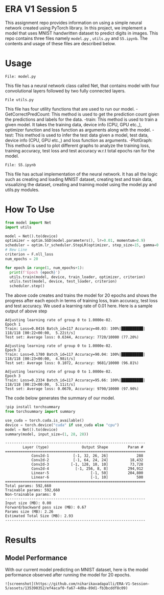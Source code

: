 # ERA V1 Session 5

This assignment repo provides information on using a simple neural network created using PyTorch library. In this project, we implement a model that uses MNIST handwritten dataset to predict digits in images. This repo contains three files namely `model.py` , `utils.py` and `S5.ipynb`. The contents and usage of these files are described below.

# Usage

```
File: model.py
```
This file has a neural network class called Net, that contains model with four convolutional layers followed by two fully connected layers. 

```
File utils.py
```
This file has four utility functions that are used to run our model.
-GetCorrectPredCount: This method is used to get the prediction count given the predictions and labels for the data. 
-train: This method is used to train a given model. It takes the training data, device info (CPU, GPU etc.,), optimizer function and loss function as arguments along with the model.
-test: This method is used to infer the test data given a model, test data, device info (CPU, GPU etc.,) and loss function as arguments.
-PlotGraph: This method is used to plot different graphs to analyze the training loss, training accuracy, test loss and test accuracy w.r.t total epochs ran for the model.

```
File: S5.ipynb
```
This file has actual implementation of the neural network. It has all the logic such as creating and loading MNIST dataset, creating test and train data, visualizing the dataset, creating and training model using the model.py and utils.py modules.

# How To Use

```python
from model import Net
import utils

model = Net().to(device)
optimizer = optim.SGD(model.parameters(), lr=0.01, momentum=0.9)
scheduler = optim.lr_scheduler.StepLR(optimizer, step_size=15, gamma=0.1, verbose=True)
# New Line
criterion = F.nll_loss
num_epochs = 20

for epoch in range(1, num_epochs+1):
  print(f'Epoch {epoch}')
  utils.train(model, device, train_loader, optimizer, criterion)
  utils.test(model, device, test_loader, criterion)
  scheduler.step()
```
The above code creates and trains the model for 20 epochs and shows the progress after each epoch in terms of training loss, train accuracy, test loss and test accuracy. We used a learning rate of 0.01 here. Here is a sample output of above step

```
Adjusting learning rate of group 0 to 1.0000e-02.
Epoch 1
Train: Loss=0.8416 Batch_id=117 Accuracy=40.03: 100%|██████████| 118/118 [00:22<00:00,  5.22it/s]
Test set: Average loss: 0.6344, Accuracy: 7720/10000 (77.20%)

Adjusting learning rate of group 0 to 1.0000e-02.
Epoch 2
Train: Loss=0.1780 Batch_id=117 Accuracy=90.04: 100%|██████████| 118/118 [00:23<00:00,  4.98it/s]
Test set: Average loss: 0.1072, Accuracy: 9681/10000 (96.81%)

Adjusting learning rate of group 0 to 1.0000e-02.
Epoch 3
Train: Loss=0.2334 Batch_id=117 Accuracy=95.66: 100%|██████████| 118/118 [00:23<00:00,  5.11it/s]
Test set: Average loss: 0.0670, Accuracy: 9790/10000 (97.90%)
```

The code below generates the summary of our model.

```python
!pip install torchsummary
from torchsummary import summary

use_cuda = torch.cuda.is_available()
device = torch.device("cuda" if use_cuda else "cpu")
model = Net().to(device)
summary(model, input_size=(1, 28, 28))
```

```
----------------------------------------------------------------
        Layer (type)               Output Shape         Param #
================================================================
            Conv2d-1           [-1, 32, 26, 26]             288
            Conv2d-2           [-1, 64, 24, 24]          18,432
            Conv2d-3          [-1, 128, 10, 10]          73,728
            Conv2d-4            [-1, 256, 8, 8]         294,912
            Linear-5                   [-1, 50]         204,800
            Linear-6                   [-1, 10]             500
================================================================
Total params: 592,660
Trainable params: 592,660
Non-trainable params: 0
----------------------------------------------------------------
Input size (MB): 0.00
Forward/backward pass size (MB): 0.67
Params size (MB): 2.26
Estimated Total Size (MB): 2.93
----------------------------------------------------------------
```


# Results

## Model Performance

With our current model predicting on MNIST dataset, here is the model performance observed after running the model for 20 epochs.


```
![screenshot](https://github.com/niharikavadapalli/ERA-V1-Session-5/assets/135390352/ef4acaf0-fa67-4d0a-89d1-fb3bcddf8c09)

```

